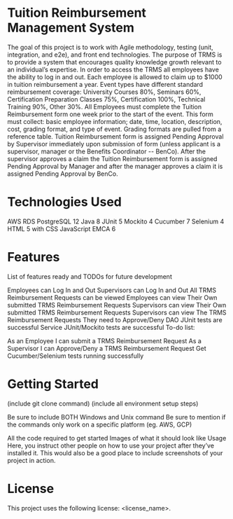 # Tuition Reimbursement Management System

The goal of this project is to work with Agile methodology, testing (unit, integration, and e2e), and front end technologies.
The purpose of TRMS is to provide a system that encourages quality knowledge growth relevant to an individual’s expertise. In order to access the TRMS all employees have the ability to log in and out. Each employee is allowed to claim up to $1000 in tuition reimbursement a year. Event types have different standard reimbursement coverage: University Courses 80%, Seminars 60%, Certification Preparation Classes 75%, Certification 100%, Technical Training 90%, Other 30%. All Employees must complete the Tuition Reimbursement form one week prior to the start of the event. This form must collect: basic employee information; date, time, location, description, cost, grading format, and type of event. Grading formats are pulled from a reference table. Tuition Reimbursement form is assigned Pending Approval by Supervisor immediately upon submission of form (unless applicant is a supervisor, manager or the Benefits Coordinator -- BenCo). After the supervisor approves a claim the Tuition Reimbursement form is assigned Pending Approval by Manager and after the manager approves a claim it is assigned Pending Approval by BenCo.

# Technologies Used

AWS RDS PostgreSQL 12
Java 8
JUnit 5
Mockito 4
Cucumber 7
Selenium 4
HTML 5 with CSS
JavaScript EMCA 6

# Features

List of features ready and TODOs for future development

Employees can Log In and Out
Supervisors can Log In and Out
All TRMS Reimbursement Requests can be viewed
Employees can view Their Own submitted TRMS Reimbursement Requests
Supervisors can view Their Own submitted TRMS Reimbursement Requests
Supervisors can view The TRMS Reimbursement Requests They need to Approve/Deny
DAO JUnit tests are successful
Service JUnit/Mockito tests are successful
To-do list:

As an Employee I can submit a TRMS Reimbursement Request
As a Supervisor I can Approve/Deny a TRMS Reimbursement Request
Get Cucumber/Selenium tests running successfully

# Getting Started


(include git clone command) (include all environment setup steps)

Be sure to include BOTH Windows and Unix command Be sure to mention if the commands only work on a specific platform (eg. AWS, GCP)

All the code required to get started Images of what it should look like Usage Here, you instruct other people on how to use your project after they’ve installed it. This would also be a good place to include screenshots of your project in action.

# License

This project uses the following license: <license_name>.

